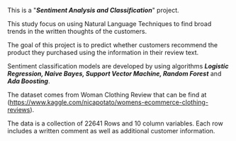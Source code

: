 This is a "***Sentiment Analysis and Classification***" project.

This study focus on using Natural Language Techniques to find broad trends in the written thoughts of the customers. 

The goal of this project is to predict whether customers recommend the product they purchased using the information in their review text.

Sentiment classification models are developed by using algorithms ***Logistic Regression, Naive Bayes, Support Vector Machine, Random Forest*** and ***Ada Boosting***.

The dataset comes from Woman Clothing Review that can be find at (https://www.kaggle.com/nicapotato/womens-ecommerce-clothing-reviews).

The data is a collection of 22641 Rows and 10 column variables. Each row includes a written comment as well as additional customer information.
